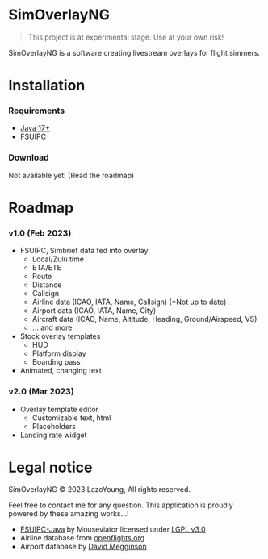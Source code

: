 # SimOverlayNG
> This project is at experimental stage. Use at your own risk!

SimOverlayNG is a software creating livestream overlays for flight simmers.

# Installation
### Requirements

- [Java 17+](https://www.oracle.com/java/technologies/downloads/)
- [FSUIPC](http://www.fsuipc.com/)

### Download
Not available yet! (Read the roadmap)

# Roadmap
### v1.0 (Feb 2023)
- FSUIPC, Simbrief data fed into overlay
  -	Local/Zulu time
  - ETA/ETE
  - Route
  - Distance
  - Callsign
  - Airline data (ICAO, IATA, Name, Callsign) (*Not up to date)
  - Airport data (ICAO, IATA, Name, City)
  -	Aircraft data (ICAO, Name, Altitude, Heading, Ground/Airspeed, VS)
  - ... and more
- Stock overlay templates
  - HUD
  - Platform display
  - Boarding pass
- Animated, changing text

### v2.0 (Mar 2023)
- Overlay template editor
  - Customizable text, html
  - Placeholders
- Landing rate widget

# Legal notice
SimOverlayNG &#169; 2023 LazoYoung, All rights reserved.

Feel free to contact me for any question. This application is proudly powered by these amazing works...!

- [FSUIPC-Java](https://github.com/Mouseviator/FSUIPC-Java) by Mouseviator licensed under [LGPL v3.0](https://github.com/Mouseviator/FSUIPC-Java/blob/master/LICENSE.txt)
- Airline database from [openflights.org](https://github.com/jpatokal/openflights/blob/master/data/LICENSE)
- Airport database by [David Megginson](https://github.com/davidmegginson/ourairports-data)